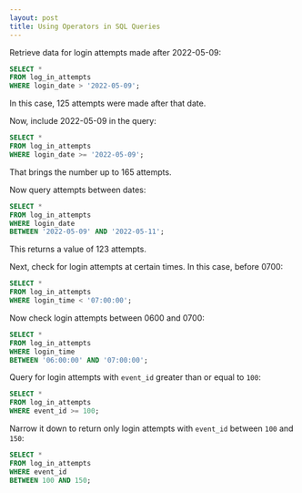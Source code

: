```yaml
---
layout: post
title: Using Operators in SQL Queries
---
```

Retrieve data for login attempts made after 2022-05-09:
```sql
SELECT *
FROM log_in_attempts
WHERE login_date > '2022-05-09';
```
In this case, 125 attempts were made after that date.

Now, include 2022-05-09 in the query:
```sql
SELECT *
FROM log_in_attempts
WHERE login_date >= '2022-05-09';
```
That brings the number up to 165 attempts.

Now query attempts between dates:
```sql
SELECT *
FROM log_in_attempts
WHERE login_date
BETWEEN '2022-05-09' AND '2022-05-11';
```
This returns a value of 123 attempts.

Next, check for login attempts at certain times. In this case, before 0700:
```sql
SELECT *
FROM log_in_attempts
WHERE login_time < '07:00:00';
```
Now check login attempts between 0600 and 0700:
```sql
SELECT *
FROM log_in_attempts
WHERE login_time
BETWEEN '06:00:00' AND '07:00:00';
```

Query for login attempts with `event_id` greater than or equal to `100`:
```sql
SELECT *
FROM log_in_attempts
WHERE event_id >= 100;
``` 

Narrow it down to return only login attempts with `event_id` between `100` and `150`:
```sql
SELECT *
FROM log_in_attempts
WHERE event_id
BETWEEN 100 AND 150;
```